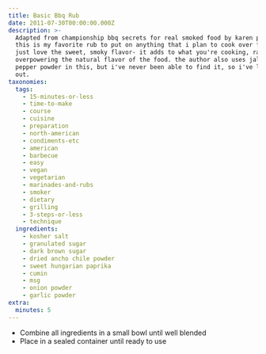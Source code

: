 ```yaml
---
title: Basic Bbq Rub
date: 2011-07-30T00:00:00.000Z
description: >-
  Adapted from championship bbq secrets for real smoked food by karen putman. 
  this is my favorite rub to put on anything that i plan to cook over fire.  i
  just love the sweet, smoky flavor- it adds to what you're cooking, rather than
  overpowering the natural flavor of the food. the author also uses jalapeno
  pepper powder in this, but i've never been able to find it, so i've left it
  out.
taxonomies:
  tags:
    - 15-minutes-or-less
    - time-to-make
    - course
    - cuisine
    - preparation
    - north-american
    - condiments-etc
    - american
    - barbecue
    - easy
    - vegan
    - vegetarian
    - marinades-and-rubs
    - smoker
    - dietary
    - grilling
    - 3-steps-or-less
    - technique
  ingredients:
    - kosher salt
    - granulated sugar
    - dark brown sugar
    - dried ancho chile powder
    - sweet hungarian paprika
    - cumin
    - msg
    - onion powder
    - garlic powder
extra:
  minutes: 5
---
```

 - Combine all ingredients in a small bowl until well blended
 - Place in a sealed container until ready to use
